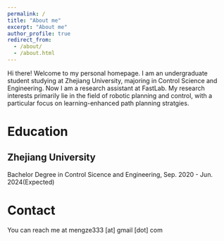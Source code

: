 ```yaml
---
permalink: /
title: "About me"
excerpt: "About me"
author_profile: true
redirect_from: 
  - /about/
  - /about.html
---
```


Hi there! Welcome to my personal homepage. I am an undergraduate student studying at Zhejiang University, majoring in Control Science and Engineering. Now I am a research assistant at FastLab. My research interests primarily lie in the field of robotic planning and control, with a particular focus on learning-enhanced path planning stratgies.

Education
======

Zhejiang University
------
Bachelor Degree in Control Sicence and Engineering, Sep. 2020 - Jun. 2024(Expected)

Contact
======
You can reach me at mengze333 [at] gmail [dot] com
